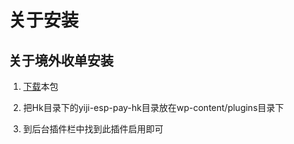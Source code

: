 # 关于安装

## 关于境外收单安装

1. [下载](https://github.com/manarchliu/WooCommerce_YiJiEspPay/archive/master.zip)本包

1. 把Hk目录下的yiji-esp-pay-hk目录放在wp-content/plugins目录下

1. 到后台插件栏中找到此插件启用即可
